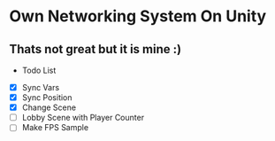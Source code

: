 # Own Networking System On Unity
## Thats not great but it is mine :)

- Todo List
- [X] Sync Vars
- [X] Sync Position
- [X] Change Scene
- [ ] Lobby Scene with Player Counter
- [ ] Make FPS Sample
